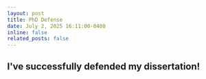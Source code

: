 ```yaml
---
layout: post
title: PhD Defense
date: July 2, 2025 16:11:00-0400
inline: false
related_posts: false
---
```


I've successfully defended my dissertation! 
---